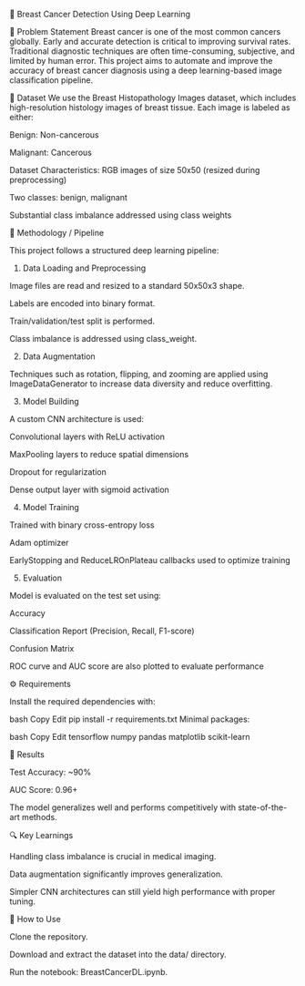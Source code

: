 🧠 Breast Cancer Detection Using Deep Learning

📌 Problem Statement
Breast cancer is one of the most common cancers globally. Early and accurate detection is critical to improving survival rates. Traditional diagnostic techniques are often time-consuming, subjective, and limited by human error. This project aims to automate and improve the accuracy of breast cancer diagnosis using a deep learning-based image classification pipeline.

📂 Dataset
We use the Breast Histopathology Images dataset, which includes high-resolution histology images of breast tissue. Each image is labeled as either:

Benign: Non-cancerous

Malignant: Cancerous

Dataset Characteristics:
RGB images of size 50x50 (resized during preprocessing)

Two classes: benign, malignant

Substantial class imbalance addressed using class weights

🧪 Methodology / Pipeline

This project follows a structured deep learning pipeline:

1. Data Loading and Preprocessing
   
Image files are read and resized to a standard 50x50x3 shape.

Labels are encoded into binary format.

Train/validation/test split is performed.

Class imbalance is addressed using class_weight.

2. Data Augmentation

Techniques such as rotation, flipping, and zooming are applied using ImageDataGenerator to increase data diversity and reduce overfitting.

3. Model Building
   
A custom CNN architecture is used:

Convolutional layers with ReLU activation

MaxPooling layers to reduce spatial dimensions

Dropout for regularization

Dense output layer with sigmoid activation

4. Model Training
   
Trained with binary cross-entropy loss

Adam optimizer

EarlyStopping and ReduceLROnPlateau callbacks used to optimize training

5. Evaluation
   
Model is evaluated on the test set using:

Accuracy

Classification Report (Precision, Recall, F1-score)

Confusion Matrix

ROC curve and AUC score are also plotted to evaluate performance

⚙️ Requirements

Install the required dependencies with:

bash
Copy
Edit
pip install -r requirements.txt
Minimal packages:

bash
Copy
Edit
tensorflow
numpy
pandas
matplotlib
scikit-learn

🚀 Results

Test Accuracy: ~90%

AUC Score: 0.96+

The model generalizes well and performs competitively with state-of-the-art methods.

🔍 Key Learnings

Handling class imbalance is crucial in medical imaging.

Data augmentation significantly improves generalization.

Simpler CNN architectures can still yield high performance with proper tuning.

📘 How to Use

Clone the repository.

Download and extract the dataset into the data/ directory.

Run the notebook: BreastCancerDL.ipynb.

